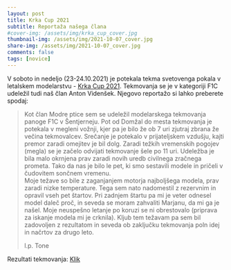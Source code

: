 ```yaml
---
layout: post
title: Krka Cup 2021
subtitle: Reportaža našega člana
#cover-img: /assets/img/krka_cup_cover.jpg
thumbnail-img: /assets/img/2021-10-07_cover.jpg
share-img: /assets/img/2021-10-07_cover.jpg
comments: false
tags: [novice]
---
```


V soboto in nedeljo (23-24.10.2021) je potekala tekma svetovenga pokala v letalskem modelarstvu - [Krka Cup 2021](https://modraptica.si/2021-10-07-Krka-Cup/). Tekmovanja se je v kategoriji F1C udeležil tudi naš član Anton Videnšek. Njegovo reportažo si lahko preberete spodaj:

>Kot član Modre ptice sem se udeležil modelarskega tekmovanja panoge F1C v Šentjerneju. Pot od Domžal do mesta tekmovanja je potekala v megleni vožnji, kjer pa je bilo že ob 7 uri zjutraj zbrana že večina tekmovalcev. Srečanje je potekalo v prijateljskem vzdušju, kajti premor zaradi omejitev je bil dolg. Zaradi težkih vremenskih pogojev (megla) se je začelo odvijati tekmovanje šele po 11 uri. Udeležba je bila malo okrnjena prav zaradi novih uredb civilnega zračnega prometa. Tako da nas je bilo le pet, ki smo sestavili modele in pričeli v čudovitem sončnem vremenu.\
>Moje težave so bile z zaganjanjem  motorja najboljšega modela, prav zaradi nizke temperature. Tega sem nato nadomestil z rezervnim in opravil vseh pet štartov. Pri zadnjem štartu pa mi je veter odnesel model daleč proč, in seveda se moram zahvaliti Marjanu, da mi ga je našel. Moje neuspešno letanje po koruzi se ni obrestovalo (priprava za iskanje modela mi je crknila). Kljub tem težavam pa sem bil zadovoljen z rezultatom in seveda ob zaključku tekmovanja poln idej in načrtov za drugo leto.
>
>l.p. Tone

Rezultati tekmovanja: [Klik](/assets/img/2021-10-25_rezultati.pdf)